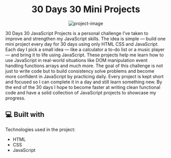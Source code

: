 <h1 align="center" id="title">30 Days 30 Mini Projects</h1>

<p align="center"><img src="https://socialify.git.ci/Praaanaav/30-Days-30-Mini-Project-JS/image?custom_language=JavaScript&amp;font=Bitter&amp;language=1&amp;name=1&amp;owner=1&amp;theme=Light" alt="project-image"></p>

<p id="description">30 Days 30 JavaScript Projects is a personal challenge I’ve taken to improve and strengthen my JavaScript skills. The idea is simple — build one mini project every day for 30 days using only HTML CSS and JavaScript. Each day I pick a small idea — like a calculator a to-do list or a music player — and bring it to life using JavaScript. These projects help me learn how to use JavaScript in real-world situations like DOM manipulation event handling functions arrays and much more. The goal of this challenge is not just to write code but to build consistency solve problems and become more confident in JavaScript by practicing daily. Every project is kept short and focused so I can complete it in a day and still learn something new. By the end of the 30 days I hope to become faster at writing clean functional code and have a solid collection of JavaScript projects to showcase my progress.</p>

  
  
<h2>💻 Built with</h2>

Technologies used in the project:

*   HTML
*   CSS
*   JavaScript
